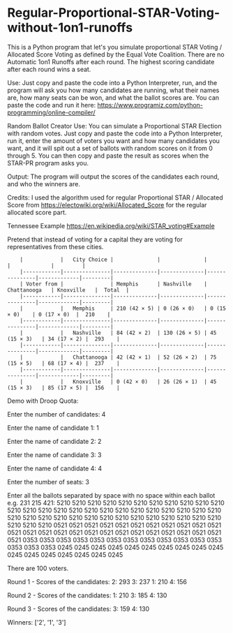 # Regular-Proportional-STAR-Voting-without-1on1-runoffs
This is a Python program that let's you simulate proportional STAR Voting / Allocated Score Voting as defined by the Equal Vote Coalition. There are no Automatic 1on1 Runoffs after each round. The highest scoring candidate after each round wins a seat.

Use: Just copy and paste the code into a Python Interpreter, run, and the program will ask you how many candidates are running, what their names are, how many seats can be won, and what the ballot scores are. You can paste the code and run it here: https://www.programiz.com/python-programming/online-compiler/

Random Ballot Creator Use: You can simulate a Proportional STAR Election with random votes. Just copy and paste the code into a Python Interpreter, run it, enter the amount of voters you want and how many candidates you want, and it will spit out a set of ballots with random scores on it from 0 through 5. You can then copy and paste the result as scores when the STAR-PR program asks you.

Output: The program will output the scores of the candidates each round, and who the winners are.

Credits: I used the algorithm used for regular Proportional STAR / Allocated Score from https://electowiki.org/wiki/Allocated_Score for the regular allocated score part.


 
Tennessee Example https://en.wikipedia.org/wiki/STAR_voting#Example

Pretend that instead of voting for a capital they are voting for representatives from these cities.
       
        |            |   City Choice |              |              |               |             |         |
        |------------|---------------|--------------|--------------|---------------|-------------|---------|
        | Voter from |               | Memphis      | Nashville    | Chattanooga   | Knoxville   |  Total  |
        |------------|---------------|--------------|--------------|---------------|-------------|---------|
        |            |   Memphis     | 210 (42 × 5) | 0 (26 × 0)   | 0 (15 × 0)    | 0 (17 × 0)  |  210    | 
        |------------|---------------|--------------|--------------|---------------|-------------|---------|
        |            |   Nashville   | 84 (42 × 2)  | 130 (26 × 5) | 45 (15 × 3)   | 34 (17 × 2) |  293    |
        |------------|---------------|--------------|--------------|---------------|-------------|---------|
        |            |   Chattanooga | 42 (42 × 1)  | 52 (26 × 2)  | 75 (15 × 5)   | 68 (17 × 4) |  237    |
        |------------|---------------|--------------|--------------|---------------|-------------|---------|
        |            |   Knoxville   | 0 (42 × 0)   | 26 (26 × 1)  | 45 (15 × 3)   | 85 (17 × 5) |  156    |
  
Demo with Droop Quota:

Enter the number of candidates: 4

Enter the name of candidate 1: 1

Enter the name of candidate 2: 2

Enter the name of candidate 3: 3

Enter the name of candidate 4: 4

Enter the number of seats: 3

Enter all the ballots separated by space with no space within each ballot e.g. 231 215 421: 5210 5210 5210 5210 5210 5210 5210 5210 5210 5210 5210 5210 5210 5210 5210 5210 5210 5210 5210 5210 5210 5210 5210 5210 5210 5210 5210 5210 5210 5210 5210 5210 5210 5210 5210 5210 5210 5210 5210 5210 5210 5210 0521 0521 0521 0521 0521 0521 0521 0521 0521 0521 0521 0521 0521 0521 0521 0521 0521 0521 0521 0521 0521 0521 0521 0521 0521 0521 0353 0353 0353 0353 0353 0353 0353 0353 0353 0353 0353 0353 0353 0353 0353 0245 0245 0245 0245 0245 0245 0245 0245 0245 0245 0245 0245 0245 0245 0245 0245 0245

There are  100  voters.

Round 1 - Scores of the candidates:
2: 293
3: 237
1: 210
4: 156

Round 2 - Scores of the candidates:
1: 210
3: 185
4: 130

Round 3 - Scores of the candidates:
3: 159
4: 130

Winners: ['2', '1', '3']
